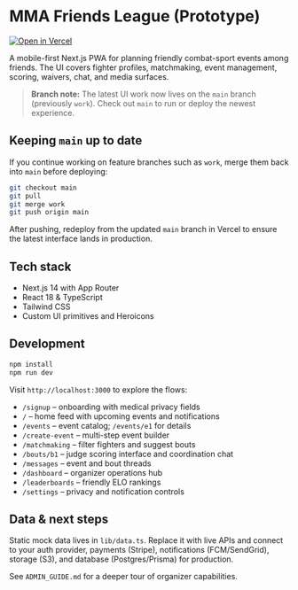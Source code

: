# MMA Friends League (Prototype)

[![Open in Vercel](https://vercel.com/button)](https://vercel.com/new/clone?repository-url=https://github.com/your-org/mma-friends-league&project-name=mma-friends-league&repository-name=mma-friends-league)

A mobile-first Next.js PWA for planning friendly combat-sport events among friends. The UI covers fighter profiles, matchmaking, event management, scoring, waivers, chat, and media surfaces.

> **Branch note:** The latest UI work now lives on the `main` branch (previously `work`). Check out `main` to run or deploy the newest experience.

## Keeping `main` up to date

If you continue working on feature branches such as `work`, merge them back into `main` before deploying:

```bash
git checkout main
git pull
git merge work
git push origin main
```

After pushing, redeploy from the updated `main` branch in Vercel to ensure the latest interface lands in production.

## Tech stack

- Next.js 14 with App Router
- React 18 & TypeScript
- Tailwind CSS
- Custom UI primitives and Heroicons

## Development

```bash
npm install
npm run dev
```

Visit `http://localhost:3000` to explore the flows:

- `/signup` – onboarding with medical privacy fields
- `/` – home feed with upcoming events and notifications
- `/events` – event catalog; `/events/e1` for details
- `/create-event` – multi-step event builder
- `/matchmaking` – filter fighters and suggest bouts
- `/bouts/b1` – judge scoring interface and coordination chat
- `/messages` – event and bout threads
- `/dashboard` – organizer operations hub
- `/leaderboards` – friendly ELO rankings
- `/settings` – privacy and notification controls

## Data & next steps

Static mock data lives in `lib/data.ts`. Replace it with live APIs and connect to your auth provider, payments (Stripe), notifications (FCM/SendGrid), storage (S3), and database (Postgres/Prisma) for production.

See `ADMIN_GUIDE.md` for a deeper tour of organizer capabilities.
